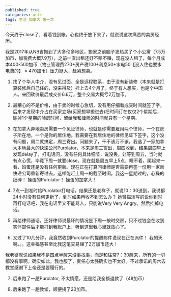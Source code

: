 ```yaml
---
published: true
categories: arts
tags: 生活 加拿大 第一次
---
```


今天终于close了，看着钱到帐，心也终于放下来了，就说说这次痛苦的卖房经历。

我是2017年从NB省搬到了大多伦多地区，搬家之前脑子发热买了个小公寓（7.5万加币，加税费大概7.9万），之前一直出租还好不赔不赚，现在没人租了，每个月成本400-500加币（物业管理费270+房产税100+利息50+水电50【没人住也要水电费的】 = 470加币）压力挺大，赶紧想卖。

1. 找了个华人中介，没有见过面，全是远程联系，由于没有新装修（本来就是打算装修后自己住的，没来得及）挂上去4个月了，终于有人想买，也是个中国人。来回砍价最后成交价6.6万，整个交易大概亏2万加币。

2. 最糟心的不是价格，由于卖的时候心急切，没有用仔细看成交时间就签了字，后来才发现中介占在买家立场(买家想早搬进去)把时间订在仅仅2个星期后，除掉1个星期的验房时间，留给我和律师的时间就只有一个星期。

3. 在加拿大异地卖房需要一个见证律师，也就是你需要雇用两个律师，一个在房子所在地，一个是你的居住地。我需要在我居住地的律师见证下签字，这个没有问题，周二就搞定，周三寄出。问题来了，千不该万不该，我选了一家加拿大本地最大的快递公司Purolator，本来是周三寄出，周四收到，结果周四早上发现delay了，打电话问，没有任何具体细节，说没丢，让等到周五，当时就有点心慌，毕竟下周一就要close。现在就是周五早上5点，睡不着，爬起来一看，妈蛋还是没有任何更新。现在正在打算问律师是否需要再签一份用一家新快递公司重新寄过去，这样能赶上周一的截至时间。我这一星期过的，心操的细碎！ 操蛋的Purolator！ 操蛋的加拿大！

4. 7点一到准时给Purolator打电话，结果还是老样子，就说10：30送到，我说都24小时没有任何更新了，到时如果再收不到怎么办？ 她轻描淡写的说你到时再打电话吧，我在电话里又不能骂人，只能说Very Very Angry。然后挂掉电话。

5. 再给律师通话，还好律师说最坏的情况是下周一按时交房，只不过钱会在收到实体邮件后才能打到我账户上，听到这里我心里就放心了。

6. 又过了10几分钟，我竟然收到Purolator的提醒邮件说现在正在派件！ 我的天啊。。。这幸福感甚至比我这笔交易赚了2万加币还大！

我老婆就说如果我不是四点半醒来没事找事，而是和往常7：30醒来，所有的一切都没有事啊。确实如此。我也服了，责任心太强确实也不太好。不过承诺的周六去教堂感谢下上帝还是要履行的。

7. 后来跑了一趟Purolator, 不太情愿，还是给我全额退款了（48加币）

8. 后来跑了一趟教堂，顺便捐了20加币。